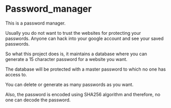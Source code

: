 # Password_manager

This is a password manager. 

Usually you do not want to trust the websites for protecting your passwords.
Anyone can hack into your google account and see your saved passwords.

So what this project does is, it maintains a database where you can generate a 15 character password for a website you want.

The database will be protected with a master password to which no one has access to.

You can delete or generate as many passwords as you want.

Also, the password is encoded using SHA256 algorithm and therefore, no one can decode the password.
